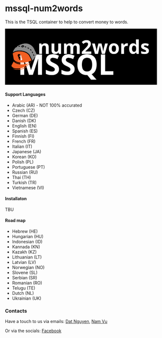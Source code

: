 # mssql-num2words
This is the TSQL container to help to convert money to words.

![Alt text](icon.png?raw=true "mssql-num2words icon")

#### Support Languages
* Arabic (AR) - NOT 100% accurated
* Czech (CZ)
* German (DE)
* Danish (DK)
* English (EN)
* Spanish (ES)
* Finnish (FI)
* French (FR)
* Italian (IT)
* Japanese (JA)
* Korean (KO)
* Polish (PL)
* Portuguese (PT)
* Russian (RU)
* Thai (TH)
* Turkish (TR)
* Vietnamese (VI)


#### Installaton
TBU


#### Road map
* Hebrew (HE)
* Hungarian (HU)
* Indonesian (ID)
* Kannada (KN)
* Kazakh (KZ)
* Lithuanian (LT)
* Latvian (LV)
* Norwegian (NO)
* Slovene (SL)
* Serbian (SR)
* Romanian (RO)
* Telugu (TE)
* Dutch (NL)
* Ukrainian (UK)


### Contacts
Have a touch to us via emails: [Dat Nguyen](mailto:datnguyen.it09@gmail.com),  [Nam Vu](mailto:yvisvu@gmail.com)

Or via the socials: [Facebook](https://www.facebook.com/mssqlnum2words)